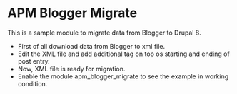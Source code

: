 # APM Blogger Migrate

This is a sample module to migrate data from Blogger to Drupal 8.

* First of all download data from Blogger to xml file.
* Edit the XML file and add additional tag on top os starting and ending of post entry.
* Now, XML file is ready for migration.
* Enable the module apm_blogger_migrate to see the example in working condition.
